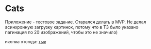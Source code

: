 # Cats

Приложение - тестовое задание. 
Старался делать в MVP. Не делал асинхронную загрузку картинок, потому что в ТЗ было указано пагинация по 20 изображений, чтобы это не значило)

иконка отсюда: [тык](https://www.clipartmax.com/middle/m2i8m2K9Z5G6K9N4_cat-food-kitten-computer-icons-clip-art-cat-food-kitten-computer-icons/)
